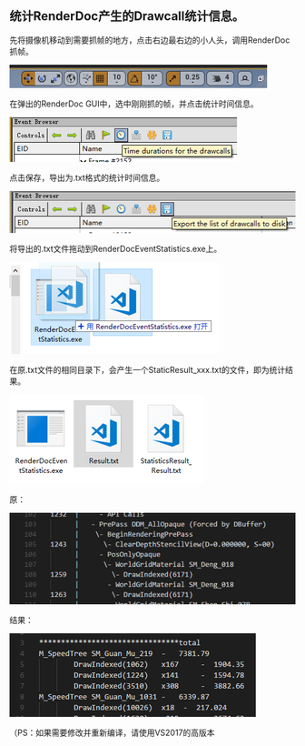 统计RenderDoc产生的Drawcall统计信息。
---

先将摄像机移动到需要抓帧的地方，点击右边最右边的小人头，调用RenderDoc抓帧。

![](image/image01.png)

在弹出的RenderDoc GUI中，选中刚刚抓的帧，并点击统计时间信息。

![](image/image02.png)

点击保存，导出为.txt格式的统计时间信息。

![](image/image03.png)

将导出的.txt文件拖动到RenderDocEventStatistics.exe上。

![](image/image04.png)

在原.txt文件的相同目录下，会产生一个StaticResult_xxx.txt的文件，即为统计结果。

![](image/image05.png)

原：

![](image/image06.png)

结果：

![](image/image07.png)

（PS：如果需要修改并重新编译，请使用VS2017的高版本